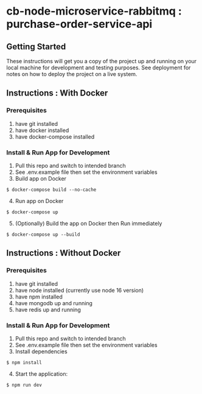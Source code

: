 # cb-node-microservice-rabbitmq : purchase-order-service-api

## Getting Started

These instructions will get you a copy of the project up and running on your local machine for development and testing purposes. See deployment for notes on how to deploy the project on a live system.

## Instructions : With Docker

### Prerequisites

1. have git installed
2. have docker installed
3. have docker-compose installed

### Install & Run App for Development

1. Pull this repo and switch to intended branch
2. See .env.example file then set the environment variables
3. Build app on Docker

```
$ docker-compose build --no-cache
```

4. Run app on Docker

```
$ docker-compose up
```

5. (Optionally) Build the app on Docker then Run immediately

```
$ docker-compose up --build
```

## Instructions : Without Docker

### Prerequisites

1. have git installed
2. have node installed (currently use node 16 version)
3. have npm installed
4. have mongodb up and running
5. have redis up and running

### Install & Run App for Development

1. Pull this repo and switch to intended branch
2. See .env.example file then set the environment variables
3. Install dependencies

```
$ npm install
```

4. Start the application:

```
$ npm run dev
```
